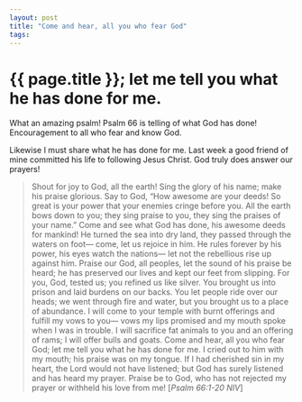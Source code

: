 ```yaml
---
layout: post
title: "Come and hear, all you who fear God"
tags:
---
```


# {{ page.title }}; let me tell you what he has done for me.

What an amazing psalm! Psalm 66 is telling of what God has done! Encouragement to all who fear and know God.

Likewise I must share what he has done for me. Last week a good friend of mine committed his life to following Jesus Christ. God truly does answer our prayers!

> Shout for joy to God, all the earth! Sing the glory of his name; make his praise glorious. Say to God, “How awesome are your deeds! So great is your power that your enemies cringe before you. All the earth bows down to you; they sing praise to you, they sing the praises of your name.” Come and see what God has done, his awesome deeds for mankind! He turned the sea into dry land, they passed through the waters on foot— come, let us rejoice in him. He rules forever by his power, his eyes watch the nations— let not the rebellious rise up against him. Praise our God, all peoples, let the sound of his praise be heard; he has preserved our lives and kept our feet from slipping. For you, God, tested us; you refined us like silver. You brought us into prison and laid burdens on our backs. You let people ride over our heads; we went through fire and water, but you brought us to a place of abundance. I will come to your temple with burnt offerings and fulfill my vows to you— vows my lips promised and my mouth spoke when I was in trouble. I will sacrifice fat animals to you and an offering of rams; I will offer bulls and goats. Come and hear, all you who fear God; let me tell you what he has done for me. I cried out to him with my mouth; his praise was on my tongue. If I had cherished sin in my heart, the Lord would not have listened; but God has surely listened and has heard my prayer. Praise be to God, who has not rejected my prayer or withheld his love from me! [*Psalm 66:1-20 NIV*]